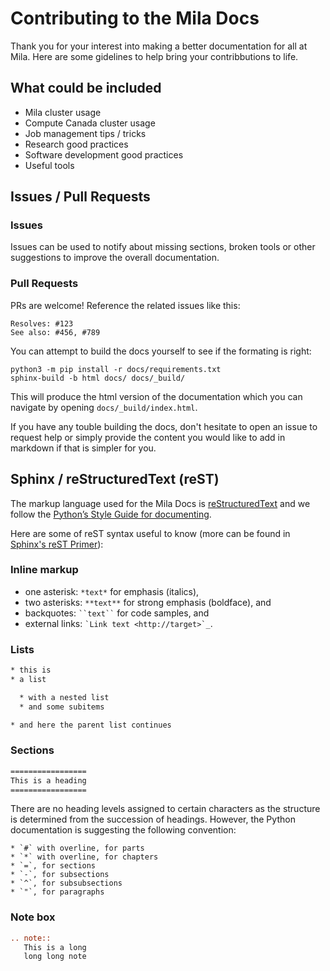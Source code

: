 # Contributing to the Mila Docs

Thank you for your interest into making a better documentation for all at Mila. Here are some gidelines to help bring your contribbutions to life.

## What could be included

* Mila cluster usage
* Compute Canada cluster usage
* Job management tips / tricks
* Research good practices
* Software development good practices
* Useful tools

## Issues / Pull Requests

### Issues

Issues can be used to notify about missing sections, broken tools or other suggestions to improve the overall documentation.

### Pull Requests

PRs are welcome! Reference the related issues like this:

```
Resolves: #123
See also: #456, #789
```

You can attempt to build the docs yourself to see if the formating is right:

```console
python3 -m pip install -r docs/requirements.txt
sphinx-build -b html docs/ docs/_build/
```

This will produce the html version of the documentation which you can navigate by opening `docs/_build/index.html`.

If you have any touble building the docs, don't hesitate to open an issue to request help or simply provide the content you would like to add in markdown if that is simpler for you.

## Sphinx / reStructuredText (reST)

The markup language used for the Mila Docs is [reStructuredText](http://docutils.sourceforge.net/rst.html) and we follow the [Python’s Style Guide for documenting](https://docs.python.org/devguide/documenting.html#style-guide).

Here are some of reST syntax useful to know (more can be found in [Sphinx's reST Primer](https://www.sphinx-doc.org/en/master/usage/restructuredtext/basics.html)):

### Inline markup

* one asterisk: `*text*` for emphasis (italics),
* two asterisks: `**text**` for strong emphasis (boldface), and
* backquotes: ` ``text`` ` for code samples, and
* external links: `` `Link text <http://target>`_ ``.

### Lists

```reST
* this is
* a list

  * with a nested list
  * and some subitems

* and here the parent list continues
```

### Sections

```reST
=================
This is a heading
=================
```

There are no heading levels assigned to certain characters as the structure is determined from the succession of headings. However, the Python documentation is suggesting the following convention:

    * `#` with overline, for parts
    * `*` with overline, for chapters
    * `=`, for sections
    * `-`, for subsections
    * `^`, for subsubsections
    * `"`, for paragraphs

### Note box

```reST
.. note::
   This is a long
   long long note
```

